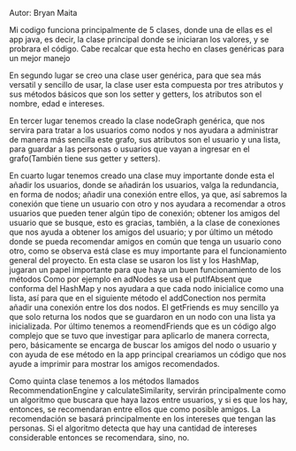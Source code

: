 Autor: Bryan Maita

Mi codigo funciona principalmente de 5 clases, donde una de ellas es el app java, es decir, la clase principal donde se iniciaran los valores, y se probrara el código. Cabe recalcar que esta hecho en clases genéricas para un mejor manejo 

En segundo lugar se creo una clase user genérica, para que sea más versatil y sencillo de usar, la clase user esta compuesta por tres atributos y sus métodos básicos que son los setter y getters, los atributos son el nombre, edad e intereses. 

En tercer lugar tenemos creado la clase nodeGraph genérica, que nos servira para tratar a los usuarios como nodos y nos ayudara a administrar de manera más sencilla este grafo, sus atributos son el usuario y una lista, para guardar a las personas o usuarios que vayan a ingresar en el grafo(También tiene sus getter y setters).

En cuarto lugar tenemos creado una clase muy importante donde esta el añadir los usuarios, donde se añadirán los usuarios, valga la redundancia, en forma de nodos; añadir una conexión entre ellos, ya que, así sabremos la conexión que tiene un usuario con otro y nos ayudara a recomendar a otros usuarios que pueden tener algún tipo de conexión; obtener los amigos del usuario que se busque, esto es gracias, también, a la clase de conexiones que nos ayuda a obtener los amigos del usuario; y por último un método donde se pueda recomendar amigos en común que tenga un usuario cono otro, como se observa está clase es muy importante para el funcionamiento general del proyecto. En esta clase se usaron los list y los HashMap, jugaran un papel importante para que haya un buen funcionamiento de los métodos
Como por ejemplo en adNodes se usa el putIfAbsent que conforma del HashMap y nos ayudara a que cada nodo inicialice como una lista, así para que en el siguiente método el addConection nos permita añadir una conexión entre los dos nodos. 
El getFriends es muy sencillo ya que solo returna los nodos que se guardaron en un nodo con una lista ya inicializada.
Por último tenemos a reomendFriends que es un código algo complejo que se tuvo que investigar para aplicarlo de manera correcta, pero, básicamente se encarga de buscar los amigos del nodo o usuario y con ayuda de ese método en la app principal creariamos un código que nos ayude a imprimir para mostrar los amigos recomendados.

Como quinta clase tenemos a los métodos llamados RecommendationEngine y calculateSimilarity, servirán principalmente como un algoritmo que buscara que haya lazos entre usuarios, y si es que los hay, entonces, se recomendaran entre ellos que como posible amigos. La recomendación se basará principalmente en los intereses que tengan las personas. Si el algoritmo detecta que hay una cantidad de intereses considerable entonces se recomendara, sino, no.

